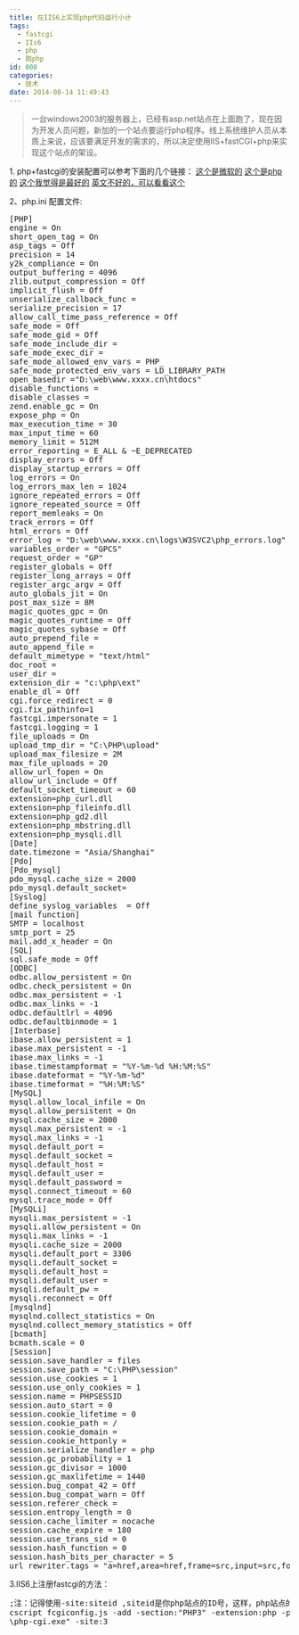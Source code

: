 ```yaml
---
title: 在IIS6上实现php代码运行小计
tags:
  - fastcgi
  - IIs6
  - php
  - 跑php
id: 808
categories:
  - 技术
date: 2014-08-14 11:49:43
---
```


> 一台windows2003的服务器上，已经有asp.net站点在上面跑了，现在因为开发人员问题，新加的一个站点要运行php程序。线上系统维护人员从本质上来说，应该要满足开发的需求的，所以决定使用IIS+fastCGI+php来实现这个站点的架设。

1\. php+fastcgi的安装配置可以参考下面的几个链接：
[这个是微软的](http://www.iis.net/learn/application-frameworks/install-and-configure-php-applications-on-iis/using-fastcgi-to-host-php-applications-on-iis-60)
[这个是php的](http://php.net/manual/en/install.windows.iis6.php)
[这个我觉得是最好的](http://www.web-site-scripts.com/knowledge-base/article/AA-00491/0/PHP-installation-on-IIS6.html)
[英文不好的，可以看看这个](http://www.cnblogs.com/zengxiangzhan/archive/2010/03/05/1679286.html)

2、php.ini 配置文件:
<pre>
[PHP]
engine = On
short_open_tag = On
asp_tags = Off
precision = 14
y2k_compliance = On
output_buffering = 4096
zlib.output_compression = Off
implicit_flush = Off
unserialize_callback_func =
serialize_precision = 17
allow_call_time_pass_reference = Off
safe_mode = Off
safe_mode_gid = Off
safe_mode_include_dir =
safe_mode_exec_dir =
safe_mode_allowed_env_vars = PHP_
safe_mode_protected_env_vars = LD_LIBRARY_PATH
open_basedir ="D:\web\www.xxxx.cn\htdocs"
disable_functions =
disable_classes =
zend.enable_gc = On
expose_php = On
max_execution_time = 30
max_input_time = 60
memory_limit = 512M
error_reporting = E_ALL & ~E_DEPRECATED
display_errors = Off
display_startup_errors = Off
log_errors = On
log_errors_max_len = 1024
ignore_repeated_errors = Off
ignore_repeated_source = Off
report_memleaks = On
track_errors = Off
html_errors = Off
error_log = "D:\web\www.xxxx.cn\logs\W3SVC2\php_errors.log"
variables_order = "GPCS"
request_order = "GP"
register_globals = Off
register_long_arrays = Off
register_argc_argv = Off
auto_globals_jit = On
post_max_size = 8M
magic_quotes_gpc = On
magic_quotes_runtime = Off
magic_quotes_sybase = Off
auto_prepend_file =
auto_append_file =
default_mimetype = "text/html"
doc_root =
user_dir =
extension_dir = "c:\php\ext"
enable_dl = Off
cgi.force_redirect = 0
cgi.fix_pathinfo=1
fastcgi.impersonate = 1
fastcgi.logging = 1
file_uploads = On
upload_tmp_dir = "C:\PHP\upload"
upload_max_filesize = 2M
max_file_uploads = 20
allow_url_fopen = On
allow_url_include = Off
default_socket_timeout = 60
extension=php_curl.dll
extension=php_fileinfo.dll
extension=php_gd2.dll
extension=php_mbstring.dll
extension=php_mysqli.dll
[Date]
date.timezone = "Asia/Shanghai"
[Pdo]
[Pdo_mysql]
pdo_mysql.cache_size = 2000
pdo_mysql.default_socket=
[Syslog]
define_syslog_variables  = Off
[mail function]
SMTP = localhost
smtp_port = 25
mail.add_x_header = On
[SQL]
sql.safe_mode = Off
[ODBC]
odbc.allow_persistent = On
odbc.check_persistent = On
odbc.max_persistent = -1
odbc.max_links = -1
odbc.defaultlrl = 4096
odbc.defaultbinmode = 1
[Interbase]
ibase.allow_persistent = 1
ibase.max_persistent = -1
ibase.max_links = -1
ibase.timestampformat = "%Y-%m-%d %H:%M:%S"
ibase.dateformat = "%Y-%m-%d"
ibase.timeformat = "%H:%M:%S"
[MySQL]
mysql.allow_local_infile = On
mysql.allow_persistent = On
mysql.cache_size = 2000
mysql.max_persistent = -1
mysql.max_links = -1
mysql.default_port =
mysql.default_socket =
mysql.default_host =
mysql.default_user =
mysql.default_password =
mysql.connect_timeout = 60
mysql.trace_mode = Off
[MySQLi]
mysqli.max_persistent = -1
mysqli.allow_persistent = On
mysqli.max_links = -1
mysqli.cache_size = 2000
mysqli.default_port = 3306
mysqli.default_socket =
mysqli.default_host =
mysqli.default_user =
mysqli.default_pw =
mysqli.reconnect = Off
[mysqlnd]
mysqlnd.collect_statistics = On
mysqlnd.collect_memory_statistics = Off
[bcmath]
bcmath.scale = 0
[Session]
session.save_handler = files
session.save_path = "C:\PHP\session"
session.use_cookies = 1
session.use_only_cookies = 1
session.name = PHPSESSID
session.auto_start = 0
session.cookie_lifetime = 0
session.cookie_path = /
session.cookie_domain =
session.cookie_httponly =
session.serialize_handler = php
session.gc_probability = 1
session.gc_divisor = 1000
session.gc_maxlifetime = 1440
session.bug_compat_42 = Off
session.bug_compat_warn = Off
session.referer_check =
session.entropy_length = 0
session.cache_limiter = nocache
session.cache_expire = 180
session.use_trans_sid = 0
session.hash_function = 0
session.hash_bits_per_character = 5
url_rewriter.tags = "a=href,area=href,frame=src,input=src,form=fakeentry"
</pre>

3.IIS6上注册fastcgi的方法：
<pre>
;注：记得使用-site:siteid ,siteid是你php站点的ID号，这样，php站点的asp.net站点可以相互不影响
cscript fcgiconfig.js -add -section:"PHP3" -extension:php -path:"C:\PHP
\php-cgi.exe" -site:3
</pre>